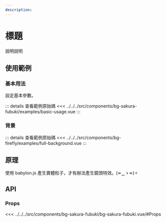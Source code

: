 ```yaml
---
description: 
---
```


<script setup>
import BasicUsage from '../../../src/components/bg-sakura-fubuki/examples/basic-usage.vue'
import FullBackground from '../../../src/components/bg-sakura-fubuki/examples/full-background.vue'
</script>

# 標題

說明說明

## 使用範例

### 基本用法

設定基本參數。

<basic-usage class="h-[60vh]"/>

::: details 查看範例原始碼
<<< ../../../src/components/bg-sakura-fubuki/examples/basic-usage.vue
:::

### 背景

<full-background />

::: details 查看範例原始碼
<<< ../../../src/components/bg-firefly/examples/full-background.vue
:::

## 原理

使用 babylon.js 產生實體粒子，才有辦法產生鏡頭特效。(≖‿ゝ≖)✧

## API

### Props

<<< ../../../src/components/bg-sakura-fubuki/bg-sakura-fubuki.vue/#Props
